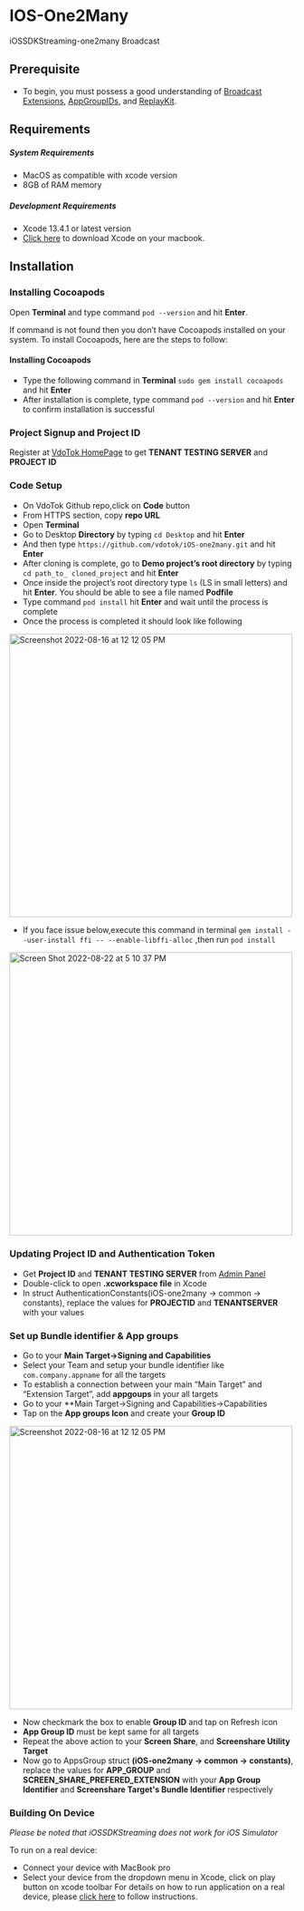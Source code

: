 # IOS-One2Many
iOSSDKStreaming-one2many Broadcast


## Prerequisite
* To begin, you must possess a good understanding of [Broadcast Extensions](https://developer.apple.com/app-extensions), [AppGroupIDs](https://developer.apple.com/documentation/bundleresources/entitlements/com_apple_security_application-groups?language=objc), and [ReplayKit](https://developer.apple.com/documentation/replaykit).
## Requirements

##### System Requirements
* MacOS as compatible with xcode version
* 8GB of RAM memory
   
##### Development Requirements
* Xcode 13.4.1 or latest version
* [Click here](https://developer.apple.com/xcode/resources/) to download Xcode on your macbook.

## Installation
### Installing Cocoapods
Open **Terminal** and type command `pod --version` and hit **Enter**.

If command is not found then you don’t have Cocoapods installed on your system. To install Cocoapods, here are the steps to follow:
#### Installing Cocoapods
* Type the following command in **Terminal** `sudo gem install cocoapods` and hit **Enter**
* After installation is complete, type command `pod --version` and hit **Enter** to confirm installation is successful

### Project Signup and Project ID
Register at [VdoTok HomePage](https://vdotok.com) to get **TENANT TESTING SERVER** and **PROJECT ID**

### Code Setup
*	On VdoTok Github repo,click on **Code** button 
*	From HTTPS section, copy **repo URL** 
*	Open **Terminal**
*	Go to Desktop **Directory** by typing `cd Desktop` and hit **Enter**
*	And then type `https://github.com/vdotok/iOS-one2many.git` and hit **Enter**
*	After cloning is complete, go to **Demo project’s root directory** by typing `cd path_to_ cloned_project` and hit **Enter**
*	Once inside the project’s root directory type `ls` (LS in small letters) and hit **Enter**.
	You should be able to see a file named **Podfile**
*	Type command `pod install` hit **Enter** and wait until the process is complete
*	Once the process is completed it should look like following

<img width="500" alt="Screenshot 2022-08-16 at 12 12 05 PM" src="https://user-images.githubusercontent.com/111276411/185358370-afe416d0-8885-4c2f-adef-8538d206e075.png">

*    If you face issue below,execute this command in terminal `gem install --user-install ffi -- --enable-libffi-alloc` ,then run `pod install` 
      
<img width="500" alt="Screen Shot 2022-08-22 at 5 10 37 PM" src="https://user-images.githubusercontent.com/111276411/186087301-81952093-eabf-4c3a-85f9-21f34dbd9b3f.png">

### Updating  Project ID and Authentication Token

*  Get **Project ID** and **TENANT TESTING SERVER** from [Admin Panel](https://userpanel.vdotok.com/login)
*  Double-click to open **.xcworkspace file** in Xcode
*  In struct AuthenticationConstants(iOS-one2many -> common -> constants), replace the values for **PROJECTID** and **TENANTSERVER** with your values

### Set up Bundle identifier & App groups
* Go to your **Main Target->Signing and Capabilities**
* Select your Team and setup your bundle identifier like `com.company.appname` for all the targets
* To establish a connection between your main “Main Target” and “Extension Target”, add **appgoups** in your all targets
* Go to your **Main Target->Signing and Capabilities->Capabilities
* Tap on the **App groups Icon** and create your **Group ID**
<img width="500" alt="Screenshot 2022-08-16 at 12 12 05 PM" src="https://user-images.githubusercontent.com/111276411/185366612-0cf449f5-b37e-4eab-8ced-c97d77eaf3e7.png">

* Now checkmark the box to enable **Group ID** and tap on Refresh icon 
* **App Group ID** must be kept same for all targets
* Repeat the above action to your **Screen Share**, and **Screenshare Utility Target**
* Now go to AppsGroup struct **(iOS-one2many -> common -> constants)**, replace the values for **APP_GROUP** and **SCREEN_SHARE_PREFERED_EXTENSION** with your **App Group Identifier** and **Screenshare Target's Bundle Identifier** respectively

### Building On Device
*Please be noted that iOSSDKStreaming does not work for iOS Simulator*

To run on a real device:

   *	Connect your device with MacBook pro
   *	Select your device from the dropdown menu in Xcode, click on play button on xcode toolbar
For details on how to run application on a real device, please [click here](https://codewithchris.com/deploy-your-app-on-an-iphone/) to follow instructions.



	     
